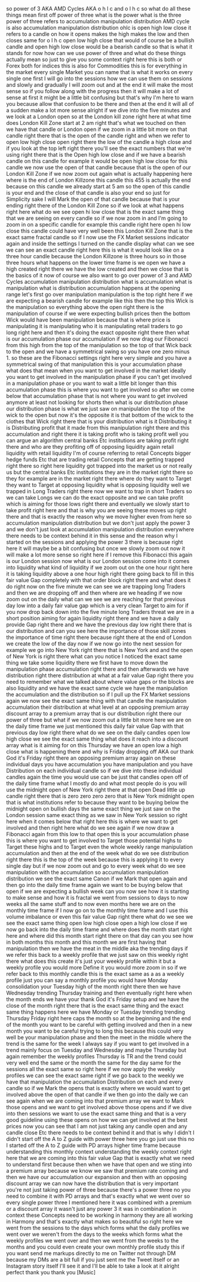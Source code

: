 so power of 3 AKA AMD Cycles AKA o h l c and o l h c so what do all these things mean first off power of three what is the power what is the three power of three refers to accumulation manipulation distribution AMD cycle is also accumulation manipulation distribution ohlc is open high low close it refers to a candle on how it opens makes the high makes the low and then closes same for o l h c open low high close that would of course be a bullish candle and open high low close would be a bearish candle so that is what it stands for now how can we use power of three and what do these things actually mean so just to give you some context right here this is both or Forex both for indices this is also for Commodities this is for everything in the market every single Market you can name that is what it works on every single one first I will go into the sessions how we can use them on sessions and slowly and gradually I will zoom out and at the end it will make the most sense so if you follow along with the progress then it will make a lot of sense at first it might be a little bit confusing but that's why I'm here to warn you because allow that confusion to be there and then at the end it will all of a sudden make a lot more sense alright if we dive into the five minutes and we look at a London open so at the London kill zone right here at what time does London Kill Zone start at 2 am right that's what we touched on then we have that candle or London open if we zoom in a little bit more on that candle right there that is the open of the candle right and when we refer to open low high close open right there the low of the candle a high close and if you look at the top left right there you'll see the exact numbers that we're using right there that is the Open high low close and if we have a bearish candle on this candle for example it would be open high low close for this candle we now use the open of that candle because that is the open of our London Kill Zone if we now zoom out again what is actually happening here where is the end of London Killzone this candle this 455 is actually the end because on this candle we already start at 5 am so the open of this candle is your end and the close of that candle is also your end so just for Simplicity sake I will Mark the open of that candle because that is your ending right there of the London Kill Zone so if we look at what happens right here what do we see open hi low close that is the exact same thing that we are seeing on every candle so if we now zoom in and I'm going to zoom in on a specific candle for example this candle right here open hi low close this candle could have very well been this London Kill Zone that is the exact same fractal candle so if I now use the FX Market sessions indicator again and inside the settings I turned on the candle display what can we see we can see an exact candle right here this is what it would look like on a three hour candle because the London Killzone is three hours so in those three hours what happens on the lower time frame is we open we have a high created right there we have the low created and then we close that is the basics of it now of course we also want to go over power of 3 and AMD Cycles accumulation manipulation distribution what is accumulation what is manipulation what is distribution accumulation happens at the opening range let's first go over manipulation manipulation is the top right here if we are expecting a bearish candle for example like this then the top this Wick is the manipulation so everything above the open right there is the manipulation of course if we were expecting bullish prices then the bottom Wick would have been manipulation because that is where price is manipulating it is manipulating who it is manipulating retail traders to go long right here and then it's doing the exact opposite right there then what is our accumulation phase our accumulation if we now drag our Fibonacci from this high from the top of the manipulation so the top of that Wick back to the open and we have a symmetrical swing so you have one zero minus 1. so these are the Fibonacci settings right here very simple and you have a symmetrical swing of that manipulation this is your accumulation phase what does that mean when you want to get involved in the market ideally you want to get involved in the manipulation phase if you can't get involved in a manipulation phase or you want to wait a little bit longer than this accumulation phase this is where you want to get involved so after we come below that accumulation phase that is not where you want to get involved anymore at least not looking for shorts then what is our distribution phase our distribution phase is what we just saw on manipulation the top of the wick to the open but now it's the opposite it is that bottom of the wick to the clothes that Wick right there that is your distribution what is it Distributing it is Distributing profit that it made from this manipulation right there and this accumulation and right there it is taking profit who is taking profit well you can argue an algorithm central banks Etc institutions are taking profit right there and who are they profiting off of opposing liquidity again retail liquidity with retail liquidity I'm of course referring to retail Concepts bigger hedge funds Etc that are trading retail Concepts that are getting trapped right there so right here liquidity got trapped into the market us or not really us but the central banks Etc institutions they are in the market right there so they for example are in the market right there where do they want to Target they want to Target at opposing liquidity what is opposing liquidity well we trapped in Long Traders right there now we want to trap in short Traders so we can take Longs we can do the exact opposite and we can take profit which is aiming for those lows right there and eventually we slowly start to take profit right here and that is why you are seeing these moves up right there and that is exactly the reason why we move higher even from here so accumulation manipulation distribution but we don't just apply the power 3 and we don't just look at accumulation manipulation distribution everywhere there needs to be context behind it in this sense and the reason why I started on the sessions and applying the power 3 there is because right here it will maybe be a bit confusing but once we slowly zoom out now it will make a lot more sense so right here if I remove this Fibonacci this again is our London session now what is our London session come into it comes into liquidity what kind of liquidity if we zoom out on the one hour right here it is taking liquidity above a one hour high right there going back to fill in this fair value Gap completely with that order block right there and what does it do right now on the five minute we can see we are trapping long Traders and then we are dropping off and then where are we heading if we now zoom out on the daily what can we see we are reaching for that previous day low into a daily fair value gap which is a very clean Target to aim for if you now drop back down into the five minute long Traders threat we are in a short position aiming for again liquidity right there and we have a daily provide Gap right there and we have the previous day low right there that is our distribution and can you see here the importance of those skill zones the importance of time right there because right there at the end of London we create the low of the day now if we now go into the next session for example we go into New York right there that is New York and and the open of New York is right there what can you notice I noticed the exact same thing we take some liquidity there we first have to move down the manipulation phase accumulation right there and then afterwards we have distribution right there distribution at what at a fair value Gap right there you need to remember what we talked about where value gaps or the blocks are also liquidity and we have the exact same cycle we have the manipulation the accumulation and the distribution so if I pull up the FX Market sessions again we now see the exact same thing with that candle the manipulation accumulation their distribution at what level at an opposing premium array discount array to a premium array that is our distribution right there our power of three but what if we now zoom out a little bit more here we are on the daily time frame we just mentioned this daily fair value Gap with that previous day low right there what do we see on the daily candles open low high close we see the exact same thing what does it reach into a discount array what is it aiming for on this Thursday we have an open low a high close what is happening there and why is Friday dropping off AKA our thank God it's Friday right there an opposing premium array again on these individual days you have accumulation you have manipulation and you have Distribution on each individual candle so if we dive into these individual candles again the time you would use can be just that candles open off of the daily time frame what I mostly do and what most people do is you will use the midnight open of New York right there at that open Dead little up candle right there that is zero zero zero zero that is New York midnight open that is what institutions refer to because they want to be buying below the midnight open on bullish days the same exact thing we just saw on the London session same exact thing as we saw in New York session so right here when it comes below that right here this is where we want to get involved and then right here what do we see again if we now draw a Fibonacci again from this low to that open this is your accumulation phase this is where you want to get involved to Target those potential highs to Target these highs and to Target even the whole weekly range manipulation accumulation and then at the end of the week what do we see distribution right there this is the top of the week because this is applying it to every single day but if we now zoom out and go to every week what do we see manipulation with the accumulation so accumulation manipulation distribution we see the exact same Canon if we Mark that open again and then go into the daily time frame again we want to be buying below that open if we are expecting a bullish week can you now see how it is starting to make sense and how it is fractal we went from sessions to days to now weeks all the same stuff and to now even months here we are on the monthly time frame if I now go on to the monthly time frame and I use this volume imbalance or even this fair value Gap right there what do we see we see the exact same thing open low high close open a high low close if we now go back into the daily time frame and where does the month start right here and where did this month start right there on that day can you see how in both months this month and this month we are first having that manipulation then we have the meat in the middle aka the trending days if we refer this back to a weekly profile that we just saw on this weekly right there what does this create it's just your weekly profile within it but a weekly profile you would more Define it you would more zoom in so if we refer back to this monthly candle this is the exact same as a as a weekly profile just you can say a monthly profile you would have Monday consolidation your Tuesday high of the month right there then we have Wednesday trending Thursday training and then eventually right here when the month ends we have your thank God it's Friday setup and we have the close of the month right there that is the exact same thing and the exact same thing happens here we have Monday or Tuesday trending trending Thursday Friday right here caps the month so at the beginning and the end of the month you want to be careful with getting involved and then in a new month you want to be careful trying to long this because this could very well be your manipulation phase and then the meet in the middle where the trend is the same for the week I always say if you want to get involved in a trend mainly focus on Tuesday and Wednesday and maybe Thursday but again remember the weekly profiles Thursday is TR and the trend could very well end the same or the month the same for the day same for the sessions all the exact same so right here if we now apply the weekly profiles we can see the exact same right if we go back to the weekly we have that manipulation the accumulation Distribution on each and every candle so if we Mark the opens that is exactly where we would want to get involved above the open of that candle if we then go into the daily we can see again when we are coming into that premium array we want to Mark those opens and we want to get involved above those opens and if we dive into then sessions we want to use the exact same thing and that is a very good guideline using these opens on how we can get involved at the best prices now you can see that I am not just taking any candle open and any candle close Etc there needs to be context behind it and that is why I didn't I didn't start off the A to Z guide with power three here you go just use this no I started off the A to Z guide with PD arrays higher time frame because understanding this monthly context understanding the weekly context right here that we are coming into this fair value Gap that is exactly what we need to understand first because then when we have that open and we sting into a premium array because we know we saw that premium rate coming and then we have our accumulation our expansion and then with an opposing discount array we can now have the distribution that is very important you're not just taking power of three because there's a power three no you need to combine it with PD arrays and that's exactly what we went over so every single power three I mentioned here it was combined with a premium or a discount array it wasn't just any power 3 it was in combination in context these Concepts need to be working in harmony they are all working in Harmony and that's exactly what makes so beautiful so right here we went from the sessions to the days which forms what the daily profiles we went over we weren't from the days to the weeks which forms what the weekly profiles we went over and then we went from the weeks to the months and you could even create your own monthly profile study this if you want send me markups directly to me on Twitter not through DM because my DMs are a bit full if you just sent me the Tweet itself or an Instagram story itself I'll see it and I'll be able to take a look at it alright perfect thank you thank you [Music]